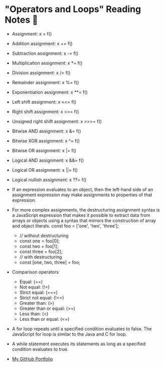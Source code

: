 # "Operators and Loops" Reading Notes 📖

- Assignment: x = f()
- Addition assignment: x += f()
- Subtraction assignment: x -= f()
- Multiplication assignment: x *= f()
- Division assignment: x /= f()
- Remainder assignment: x %= f()
- Exponentiation assignment: x **= f()
- Left shift assignment: x <<= f()
- Right shift assignment: x >>= f()
- Unsigned right shift assignment: x >>>= f()
- Bitwise AND assignment: x &= f()
- Bitwise XOR assignment: x ^= f()
- Bitwise OR assignment: x |= f()
- Logical AND assignment: x &&= f()
- Logical OR assignment: x ||= f()
- Logical nullish assignment: x ??= f()

- If an expression evaluates to an object, then the left-hand side of an assignment expression may make assignments to properties of that expression.

- For more complex assignments, the destructuring assignment syntax is a JavaScript expression that makes it possible to extract data from arrays or objects using a syntax that mirrors the construction of array and object literals.
const foo = ['one', 'two', 'three'];

  - // without destructuring
  - const one   = foo[0];
  - const two   = foo[1];
  - const three = foo[2];
  - // with destructuring
  - const [one, two, three] = foo;
- Comparison operators
  - Equal: (==)
  - Not equal: (!=)
  - Strict equal: (===)
  - Strict not equal: (!==)
  - Greater than: (>)
  - Greater than or equal: (>=)
  - Less than: (<)
  - Less than or equal: (<=)
- A for loop repeats until a specified condition evaluates to false. The JavaScript for loop is similar to the Java and C for loop.
- A while statement executes its statements as long as a specified condition evaluates to true.
- [My GitHub Portfolio](https://github.com/MaximoVincente/)
